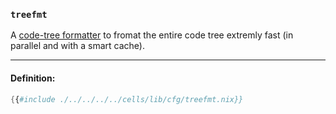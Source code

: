 ### `treefmt`

A [code-tree formatter][treefmt] to fromat the entire code tree extremly fast (in parallel and with a smart cache).

[treefmt]: https://github.com/numtide/treefmt

---

#### Definition:

```nix
{{#include ./../../../../cells/lib/cfg/treefmt.nix}}
```
